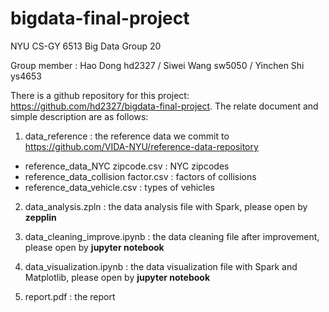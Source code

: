 # bigdata-final-project
NYU CS-GY 6513 Big Data Group 20

Group member : Hao Dong hd2327 / Siwei Wang sw5050 / Yinchen Shi ys4653

There is a github repository for this project: https://github.com/hd2327/bigdata-final-project. The relate document and simple description are as follows:

1. data_reference : the reference data we commit to https://github.com/VIDA-NYU/reference-data-repository
- reference_data_NYC zipcode.csv : NYC zipcodes
- reference_data_collision factor.csv : factors of collisions
- reference_data_vehicle.csv : types of vehicles

2. data_analysis.zpln : the data analysis file with Spark, please open by **zepplin**

3. data_cleaning_improve.ipynb : the data cleaning file after improvement, please open by **jupyter notebook**

4. data_visualization.ipynb :  the data visualization file with Spark and Matplotlib, please open by **jupyter notebook**

5. report.pdf : the report
